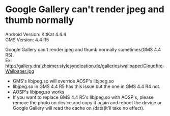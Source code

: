 
# Google Gallery can't render jpeg and thumb normally

Android Version: KitKat 4.4.4  
GMS Version: 4.4 R5

Google Gallery can't render jpeg and thumb normally sometimes(GMS 4.4 R5).  
Ex: <http://gallery.dralzheimer.stylesyndication.de/galleries/wallpaper/Cloudfire-Wallpaper.jpg>

* GMS's libjpeg.so will override AOSP's libjpeg.so
* libjpeg.so in GMS 4.4 R5 has this issue but the one in GMS 4.4 R4 not.
* AOSP's libjpeg.so works
* If you want to replace GMS 4.4 R5's libjpeg.so with AOSP's, please remove the photo on device and copy it again and reboot the device or Google Gallery will read the cache on /data(it'll take no effect).